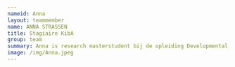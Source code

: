 ```yaml
---
nameid: Anna
layout: teammember
name: ANNA STRASSEN
title: Stagiaire KibA
group: team
summary: Anna is research masterstudent bij de opleiding Developmental Psychology aan de Universiteit Leiden en loopt stage bij het KibA project.
image: /img/Anna.jpeg
---
```

